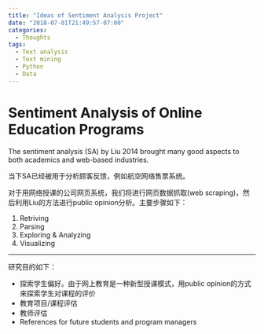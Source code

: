 ```yaml
---
title: "Ideas of Sentiment Analysis Project"
date: "2018-07-01T21:49:57-07:00"
categories:
  - Thoughts
tags:
  - Text analysis
  - Text mining
  - Python
  - Data
---
```


# Sentiment Analysis of Online Education Programs

The sentiment analysis (SA) by Liu 2014 brought many good aspects to both academics and web-based industries. 

当下SA已经被用于分析顾客反馈，例如航空网络售票系统。

对于用网络授课的公司网页系统，我们将进行网页数据抓取(web scraping)，然后利用Liu的方法进行public opinion分析。主要步骤如下：

1. Retriving
2. Parsing
3. Exploring & Analyzing
4. Visualizing

***

研究目的如下：

* 探索学生偏好。由于网上教育是一种新型授课模式，用public opinion的方式来探索学生对课程的评价
* 教育项目/课程评估
* 教师评估
* References for future students and program managers

